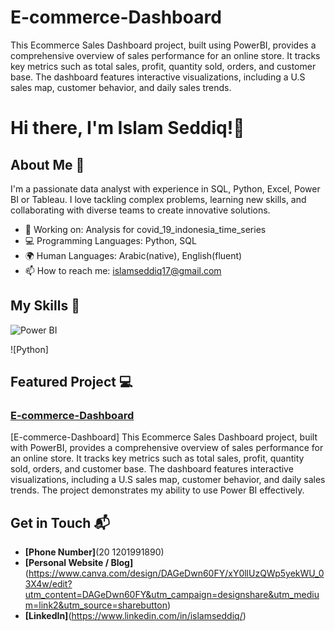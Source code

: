 # E-commerce-Dashboard
This Ecommerce Sales Dashboard project, built using PowerBI, provides a comprehensive overview of sales performance for an online store. It tracks key metrics such as total sales, profit, quantity sold, orders, and customer base. The dashboard features interactive visualizations, including a U.S sales map, customer behavior, and daily sales trends.
# Hi there, I'm Islam Seddiq!👋

## About Me 🚀

I'm a passionate data analyst with experience in SQL, Python, Excel, Power BI or Tableau. I love tackling complex problems, learning new skills, and collaborating with diverse teams to create innovative solutions.

- 🔭 Working on: Analysis for covid_19_indonesia_time_series 
- 💻 Programming Languages: Python, SQL
- 🌍 Human Languages: Arabic(native), English(fluent)
- 📫 How to reach me: islamseddiq17@gmail.com

## My Skills 🧠

![Power BI](https://drive.google.com/drive/folders/1ZjWI4FefGHOG5lSEvmp4cnmGlnUoxCtq?usp=drive_link)

![Python]

## Featured Project 💻

### [E-commerce-Dashboard](https://drive.google.com/drive/folders/1ZjWI4FefGHOG5lSEvmp4cnmGlnUoxCtq?usp=drive_link)

[E-commerce-Dashboard] This Ecommerce Sales Dashboard project, built with PowerBI, provides a comprehensive overview of sales performance for an online store. It tracks key metrics such as total sales, profit, quantity sold, orders, and customer base. The dashboard features interactive visualizations, including a U.S sales map, customer behavior, and daily sales trends. The project demonstrates my ability to use Power BI effectively.


## Get in Touch 📬
- **[Phone Number]**(20 1201991890)
- **[Personal Website / Blog]**(https://www.canva.com/design/DAGeDwn60FY/xY0llUzQWp5yekWU_03X4w/edit?utm_content=DAGeDwn60FY&utm_campaign=designshare&utm_medium=link2&utm_source=sharebutton)
- **[LinkedIn]**(https://www.linkedin.com/in/islamseddiq/)
